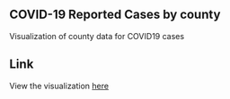 ## COVID-19 Reported Cases by county
Visualization of county data for COVID19 cases
## Link
View the visualization [here](https://scifidryer.github.io/COVID19ByCounty)
